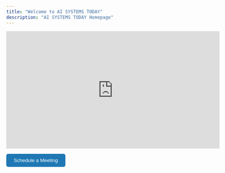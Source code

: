 ```yaml
---
title: "Welcome to AI SYSTEMS TODAY"
description: "AI SYSTEMS TODAY Homepage"
---
```



<iframe id="ytplayer" type="text/html" width="570" height="315"
src="https://www.youtube.com/embed/N2A6DqjzOhI?enablejsapi=1&rel=0&iv_load_policy=3"
frameborder="0" allowfullscreen></iframe>

<!-- <iframe id="ytplayer" type="text/html" width="570" height="315"
src="https://www.youtube.com/embed/N2A6DqjzOhI?enablejsapi=1&rel=0&iv_load_policy=3"
frameborder="0" allowfullscreen></iframe> -->

<!-- <iframe id="ytplayer" type="text/html" width="570" height="315"
src="https://www.youtube.com/embed/N2A6DqjzOhI?enablejsapi=1"
frameborder="0" allowfullscreen></iframe> -->

<script>
  // Load the IFrame Player API code asynchronously.
  var tag = document.createElement('script');
  tag.src = "https://www.youtube.com/iframe_api";
  var firstScriptTag = document.getElementsByTagName['script'](0);
  var firstScriptTag = document.getElementsByTagName('script')[0];
  firstScriptTag.parentNode.insertBefore(tag, firstScriptTag);

  // Create a YouTube player
  var player;
  function onYouTubeIframeAPIReady() {
    player = new YT.Player('ytplayer', {
      events: {
        'onStateChange': onPlayerStateChange
      }
    });
  }

  // When video state changes
  function onPlayerStateChange(event) {
    if (event.data == YT.PlayerState.ENDED) {
      // When video ends, seek to the start
      player.seekTo(0);
      player.pauseVideo(); // Make sure the video is paused at the start.
    }
  }
</script>

<br>

<a href="https://calendly.com/contact-ai-systems-today/30min" target="_blank" style="text-decoration:none;"><button style="padding:10px 20px; background-color:#1f78b4; color:white; border:none; border-radius:5px; cursor:pointer;">Schedule a Meeting</button></a>